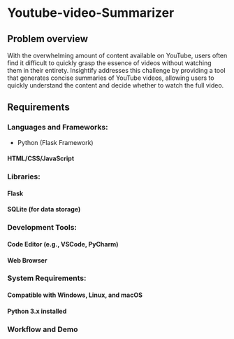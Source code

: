 # Youtube-video-Summarizer

## Problem overview
With the overwhelming amount of content available on YouTube, users often find it difficult to quickly grasp the essence of videos without watching them in their entirety. Insightify addresses this challenge by providing a tool that generates concise summaries of YouTube videos, allowing users to quickly understand the content and decide whether to watch the full video.

## Requirements

### Languages and Frameworks:
  - Python (Flask Framework)
#### HTML/CSS/JavaScript

### Libraries:
#### Flask
#### SQLite (for data storage)

### Development Tools:
#### Code Editor (e.g., VSCode, PyCharm)
#### Web Browser

### System Requirements:
#### Compatible with Windows, Linux, and macOS
#### Python 3.x installed

### Workflow and Demo


  
